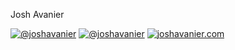 Josh Avanier

[![@joshavanier](https://joshavanier.github.io/badges/github.svg)](https://github.com/joshavanier)
[![@joshavanier](https://joshavanier.github.io/badges/twitter.svg)](https://twitter.com/joshavanier)
[![joshavanier.com](https://joshavanier.github.io/badges/website.svg)](https://joshavanier.com)
